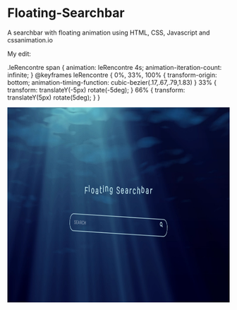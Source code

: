 # Floating-Searchbar
A searchbar with floating animation using HTML, CSS, Javascript and cssanimation.io

My edit:


.leRencontre span {
    animation: leRencontre 4s;
    animation-iteration-count: infinite;
}
@keyframes leRencontre {
    0%, 33%, 100% {
        transform-origin: bottom;
        animation-timing-function: cubic-bezier(.17,.67,.79,1.83)
    }
    33% {
        transform: translateY(-5px) rotate(-5deg);
    }
    66% {
        transform: translateY(5px) rotate(5deg);
    }
}




<img src="https://github.com/RDKonqueror/Floating-Searchbar/blob/master/shot.png" width="766px" height="442px" />

